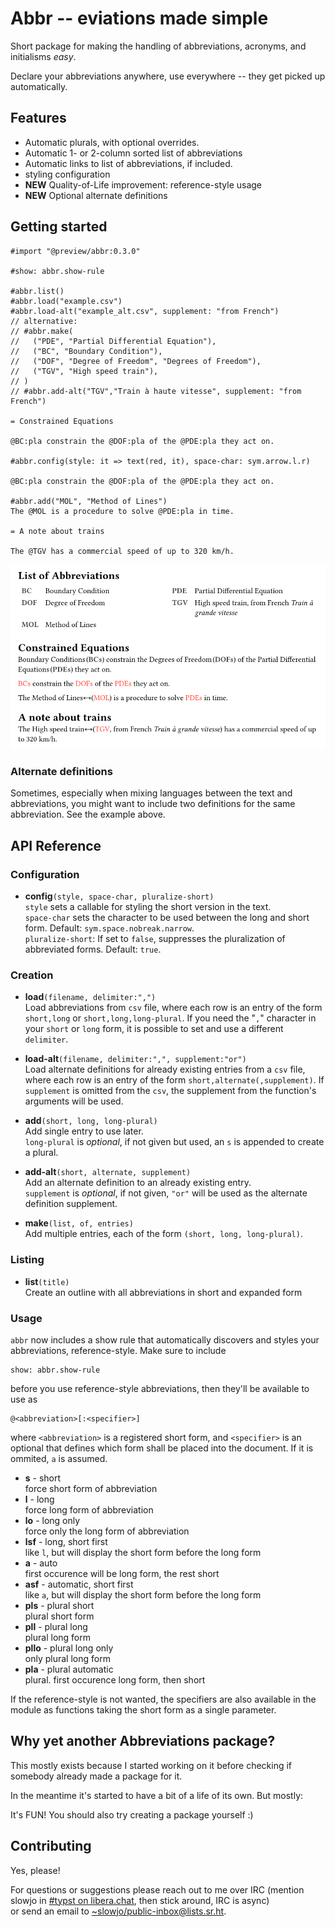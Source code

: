 # Abbr -- eviations made simple

Short package for making the handling of abbreviations, acronyms, and
initialisms _easy_.

Declare your abbreviations anywhere, use everywhere -- they get picked up
automatically.

## Features
- Automatic plurals, with optional overrides.
- Automatic 1- or 2-column sorted list of abbreviations
- Automatic links to list of abbreviations, if included.
- styling configuration
- **NEW** Quality-of-Life improvement: reference-style usage
- **NEW** Optional alternate definitions

## Getting started

```typst
#import "@preview/abbr:0.3.0"

#show: abbr.show-rule

#abbr.list()
#abbr.load("example.csv")
#abbr.load-alt("example_alt.csv", supplement: "from French")
// alternative:
// #abbr.make(
//   ("PDE", "Partial Differential Equation"),
//   ("BC", "Boundary Condition"),
//   ("DOF", "Degree of Freedom", "Degrees of Freedom"),
//   ("TGV", "High speed train"),
// )
// #abbr.add-alt("TGV","Train à haute vitesse", supplement: "from French")

= Constrained Equations

@BC:pla constrain the @DOF:pla of the @PDE:pla they act on.

#abbr.config(style: it => text(red, it), space-char: sym.arrow.l.r)

@BC:pla constrain the @DOF:pla of the @PDE:pla they act on.

#abbr.add("MOL", "Method of Lines")
The @MOL is a procedure to solve @PDE:pla in time.

= A note about trains

The @TGV has a commercial speed of up to 320 km/h.
```

![](example.png)

### Alternate definitions

Sometimes, especially when mixing languages between the text and abbreviations,
you might want to include two definitions for the same abbreviation. See the
example above.

## API Reference
### Configuration
- **config**`(style, space-char, pluralize-short)`\
`style` sets a callable for styling the short version in the text.\
`space-char` sets the character to be used between the long and short form.
Default: `sym.space.nobreak.narrow`.\
`pluralize-short`: If set to `false`, suppresses the pluralization
of abbreviated forms. Default: `true`.

### Creation
- **load**`(filename, delimiter:",")`\
Load abbreviations from `csv` file, where each row is an entry of the form
`short,long` or `short,long,long-plural`. If you need the "`,`" character in
your `short` or `long` form, it is possible to set and use a different
`delimiter`.

- **load-alt**`(filename, delimiter:",", supplement:"or")`\
Load alternate definitions for already existing entries from a `csv` file,
where each row is an entry of the form `short,alternate(,supplement)`. If `supplement`
is omitted from the `csv`, the supplement from the function's arguments will be used.

- **add**`(short, long, long-plural)`\
Add single entry to use later.\
`long-plural` is *optional*, if not given but used, an `s` is appended to create a
plural.

- **add-alt**`(short, alternate, supplement)`\
Add an alternate definition to an already existing entry.\
`supplement` is *optional*, if not given, `"or"` will be used as the alternate definition supplement.

- **make**`(list, of, entries)`\
Add multiple entries, each of the form `(short, long, long-plural)`.

### Listing
- **list**`(title)`\
Create an outline with all abbreviations in short and expanded form

### Usage
`abbr` now includes a show rule that automatically discovers and styles your
abbreviations, reference-style. Make sure to include
```typst
show: abbr.show-rule
```
before you use reference-style abbreviations, then they'll be available to use
as
```typst
@<abbreviation>[:<specifier>]
```
where `<abbreviation>` is a registered short form, and `<specifier>` is an
optional that defines which form shall be placed into the document. If it is
ommited, `a` is assumed.
- **s** - short\
force short form of abbreviation
- **l** - long\
force long form of abbreviation
- **lo** - long only\
force only the long form of abbreviation
- **lsf** - long, short first\
like `l`, but will display the short form before the long form
- **a** - auto\
first occurence will be long form, the rest short
- **asf** - automatic, short first\
like `a`, but will display the short form before the long form
- **pls** - plural short\
plural short form
- **pll** - plural long\
plural long form
- **pllo** - plural long only\
only plural long form
- **pla** - plural automatic\
plural. first occurence long form, then short

If the reference-style is not wanted, the specifiers are also available in the
module as functions taking the short form as a single parameter.


## Why yet another Abbreviations package?

This mostly exists because I started working on it before checking if somebody
already made a package for it.

In the meantime it's started to have a bit of a life of its own. But mostly:

It's FUN! You should also try creating a package yourself :)

## Contributing
Yes, please!

For questions or suggestions please reach out to me over IRC (mention slowjo in
[#typst on libera.chat](https://web.libera.chat/gamja/?autojoin=#typst), then
stick around, IRC is async)\
or send an email to [~slowjo/public-inbox@lists.sr.ht](mailto:~slowjo/public-inbox@lists.sr.ht).
